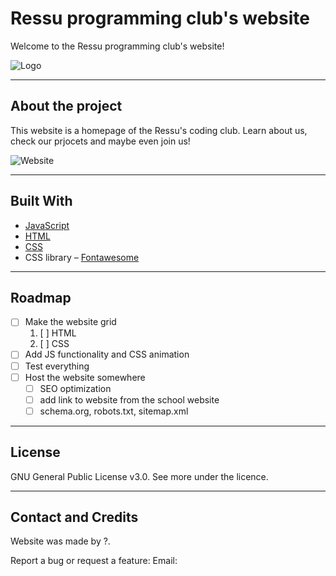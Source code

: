 # Ressu programming club's website
Welcome to the Ressu programming club's website!

![Logo](/images/x.jpg "logo")

---

## About the project

This website is a homepage of the Ressu's coding club. Learn about us, check our prjocets and maybe even join us!

![Website](/images/x.jpg "website")

---

## Built With

- [JavaScript](https://ru.wikipedia.org/wiki/JavaScript)
- [HTML](https://en.wikipedia.org/wiki/HTML)
- [CSS](https://en.wikipedia.org/wiki/CSS)
- CSS library – [Fontawesome](https://kit.fontawesome.com/2e9f218bfc.js")

---

## Roadmap

- [ ] Make the website grid 
  1. [ ] HTML
  2. [ ] CSS
- [ ] Add JS functionality and CSS animation
- [ ] Test everything
- [ ] Host the website somewhere
  - [ ] SEO optimization
  - [ ] add link to website from the school website
  - [ ] schema.org, robots.txt, sitemap.xml
  
---

## License

GNU General Public License v3.0. See more under the licence.

---

## Contact and Credits

Website was made by ?.

Report a bug or request a feature:
Email: 
